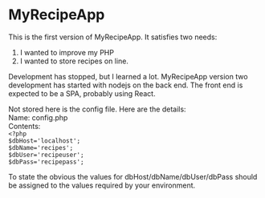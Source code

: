 # MyRecipeApp
This is the first version of MyRecipeApp.  It satisfies two needs:
1) I wanted to improve my PHP
2) I wanted to store recipes on line.

Development has stopped, but I learned a lot.
MyRecipeApp version two development has started with nodejs on the back end.  The front end is expected to be a SPA, probably using React.

Not stored here is the config file.  Here are the details:  
Name: config.php  
Contents:  
`<?php`  
`$dbHost='localhost';`  
`$dbName='recipes';`  
`$dbUser='recipeuser';`  
`$dbPass='recipepass';`  

To state the obvious the values for dbHost/dbName/dbUser/dbPass should be assigned to the values required by your environment.
